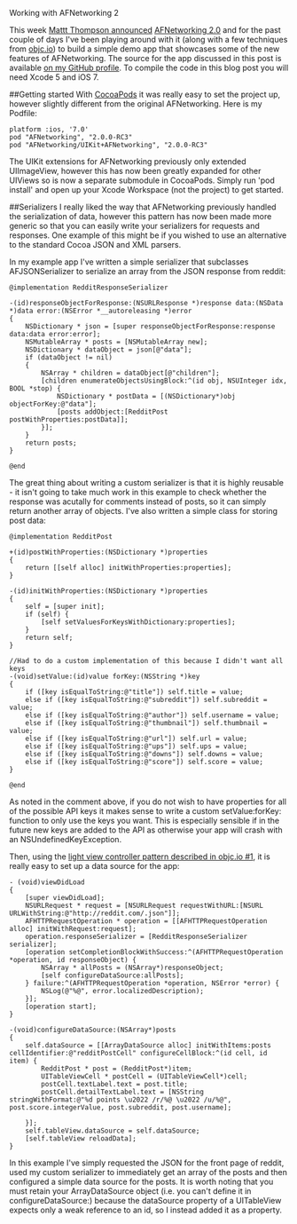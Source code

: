 Working with AFNetworking 2

This week [Mattt Thompson announced](http://nshipster.com/afnetworking-2/) [AFNetworking 2.0](https://github.com/AFNetworking/AFNetworking/tree/2.0) and for the past couple of days I've been playing around with it (along with a few techniques from [objc.io](http://obcj.io)) to build a simple demo app that showcases some of the new features of AFNetworking. The source for the app discussed in this post is available [on my GitHub profile](https://github.com/programmingthomas/AFN2-Play-ground). To compile the code in this blog post you will need Xcode 5 and iOS 7.

##Getting started
With [CocoaPods](http://cocoapods.org) it was really easy to set the project up, however slightly different from the original AFNetworking. Here is my Podfile:

	platform :ios, '7.0'
	pod "AFNetworking", "2.0.0-RC3"
	pod "AFNetworking/UIKit+AFNetworking", "2.0.0-RC3"

The UIKit extensions for AFNetworking previously only extended UIImageView, however this has now been greatly expanded for other UIViews so is now a separate submodule in CocoaPods. Simply run 'pod install' and open up your Xcode Workspace (not the project) to get started.

##Serializers
I really liked the way that AFNetworking previously handled the serialization of data, however this pattern has now been made more generic so that you can easily write your serializers for requests and responses. One example of this might be if you wished to use an alternative to the standard Cocoa JSON and XML parsers.

In my example app I've written a simple serializer that subclasses AFJSONSerializer to serialize an array from the JSON response from reddit:

	@implementation RedditResponseSerializer
	
	-(id)responseObjectForResponse:(NSURLResponse *)response data:(NSData *)data error:(NSError *__autoreleasing *)error
	{
	    NSDictionary * json = [super responseObjectForResponse:response data:data error:error];
	    NSMutableArray * posts = [NSMutableArray new];
	    NSDictionary * dataObject = json[@"data"];
	    if (dataObject != nil)
	    {
	        NSArray * children = dataObject[@"children"];
	        [children enumerateObjectsUsingBlock:^(id obj, NSUInteger idx, BOOL *stop) {
	            NSDictionary * postData = [(NSDictionary*)obj objectForKey:@"data"];
	            [posts addObject:[RedditPost postWithProperties:postData]];
	        }];
	    }
	    return posts;
	}
	
	@end

The great thing about writing a custom serializer is that it is highly reusable - it isn't going to take much work in this example to check whether the response was acutally for comments instead of posts, so it can simply return another array of objects. I've also written a simple class for storing post data:

	@implementation RedditPost
	
	+(id)postWithProperties:(NSDictionary *)properties
	{
	    return [[self alloc] initWithProperties:properties];
	}
	
	-(id)initWithProperties:(NSDictionary *)properties
	{
	    self = [super init];
	    if (self) {
	        [self setValuesForKeysWithDictionary:properties];
	    }
	    return self;
	}
	
	//Had to do a custom implementation of this because I didn't want all keys
	-(void)setValue:(id)value forKey:(NSString *)key
	{
	    if ([key isEqualToString:@"title"]) self.title = value;
	    else if ([key isEqualToString:@"subreddit"]) self.subreddit = value;
	    else if ([key isEqualToString:@"author"]) self.username = value;
	    else if ([key isEqualToString:@"thumbnail"]) self.thumbnail = value;
	    else if ([key isEqualToString:@"url"]) self.url = value;
	    else if ([key isEqualToString:@"ups"]) self.ups = value;
	    else if ([key isEqualToString:@"downs"]) self.downs = value;
	    else if ([key isEqualToString:@"score"]) self.score = value;
	}
	
	@end

As noted in the comment above, if you do not wish to have properties for all of the possible API keys it makes sense to write a custom setValue:forKey: function to only use the keys you want. This is especially sensible if in the future new keys are added to the API as otherwise your app will crash with an NSUndefinedKeyException.

Then, using the [light view controller pattern described in objc.io #1](http://www.objc.io/issue-1/lighter-view-controllers.html), it is really easy to set up a data source for the app:

	- (void)viewDidLoad
	{
	    [super viewDidLoad];
	    NSURLRequest * request = [NSURLRequest requestWithURL:[NSURL URLWithString:@"http://reddit.com/.json"]];
	    AFHTTPRequestOperation * operation = [[AFHTTPRequestOperation alloc] initWithRequest:request];
	    operation.responseSerializer = [RedditResponseSerializer serializer];
	    [operation setCompletionBlockWithSuccess:^(AFHTTPRequestOperation *operation, id responseObject) {
	        NSArray * allPosts = (NSArray*)responseObject;
	        [self configureDataSource:allPosts];
	    } failure:^(AFHTTPRequestOperation *operation, NSError *error) {
	        NSLog(@"%@", error.localizedDescription);
	    }];
	    [operation start];
	}
	
	-(void)configureDataSource:(NSArray*)posts
	{
	    self.dataSource = [[ArrayDataSource alloc] initWithItems:posts cellIdentifier:@"redditPostCell" configureCellBlock:^(id cell, id item) {
	        RedditPost * post = (RedditPost*)item;
	        UITableViewCell * postCell = (UITableViewCell*)cell;
	        postCell.textLabel.text = post.title;
	        postCell.detailTextLabel.text = [NSString stringWithFormat:@"%d points \u2022 /r/%@ \u2022 /u/%@", post.score.integerValue, post.subreddit, post.username];
        
	    }];
	    self.tableView.dataSource = self.dataSource;
	    [self.tableView reloadData];
	}

In this example I've simply requested the JSON for the front page of reddit, used my custom serializer to immediately get an array of the posts and then configured a simple data source for the posts. It is worth noting that you must retain your ArrayDataSource object (i.e. you can't define it in configureDataSource:) because the dataSource property of a UITableView expects only a weak reference to an id<UITableViewDataSource>, so I instead added it as a property.

